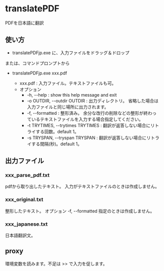 # translatePDF
PDFを日本語に翻訳

## 使い方

* translatePDFjp.exe に、入力ファイルをドラッグ＆ドロップ

または、コマンドプロンプトから

* translatePDFjp.exe xxx.pdf

  * xxx.pdf : 入力ファイル。テキストファイルも可。
  * オプション
    * -h, --help            : show this help message and exit
    * -o OUTDIR, --outdir OUTDIR : 出力ディレクトリ。 省略した場合は入力ファイルと同じ場所に出力されます。
    * -f, --formatted       : 整形済み。 余分な改行の削除などの整形が終わっているテキストファイルを入力する場合指定してください。
    * -t TRYTIMES, --trytimes TRYTIMES : 翻訳が返答しない場合にリトライする回数。default 1。
    * -s TRYSPAN, --tryspan TRYSPAN : 翻訳が返答しない場合にリトライする間隔(秒)。default 1。

## 出力ファイル

### xxx_parse_pdf.txt
pdfから取り出したテキスト。
入力がテキストファイルのときは作成しません。

### xxx_original.txt
整形したテキスト。
オプション -f, --formatted 指定のときは作成しません。

### xxx_japanese.txt
日本語翻訳文。

## proxy
環境変数を読みます。不足は >> で入力を促します。
